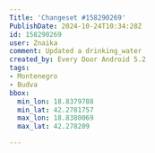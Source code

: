 ```yaml
---
Title: 'Changeset #158290269'
PublishDate: 2024-10-24T10:34:28Z
id: 158290269
user: Znaika
comment: Updated a drinking_water
created_by: Every Door Android 5.2
tags:
- Montenegro
- Budva
bbox:
  min_lon: 18.8379788
  min_lat: 42.2781757
  max_lon: 18.8380069
  max_lat: 42.278209

---
```

